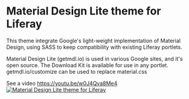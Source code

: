 # Material Design Lite theme for Liferay
This theme integrate Google's light-weight implementation of Material Design, using SASS to keep compatibility with existing Liferay portlets.

Material Design Lite (getmdl.io) is used in various Google sites, and it's open source. The Download Kit is available for use in any portlet. getmdl.io/customize can be used to replace material.css

See a video https://youtu.be/w0J4Qva8Me4
[![Material Design Lite theme for Liferay](https://github.com/flarroca/mdldemo-theme/raw/master/docroot/images/screenshot.png)](https://youtu.be/w0J4Qva8Me4)
